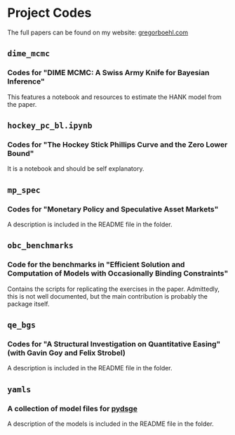 
# Project Codes

The full papers can be found on my website: [gregorboehl.com](gregorboehl.com)

## `dime_mcmc`
### Codes for "DIME MCMC: A Swiss Army Knife for Bayesian Inference"

This features a notebook and resources to estimate the HANK model from the paper.

## `hockey_pc_bl.ipynb`
### Codes for "The Hockey Stick Phillips Curve and the Zero Lower Bound"

It is a notebook and should be self explanatory.

## `mp_spec`
### Codes for "Monetary Policy and Speculative Asset Markets"

A description is included in the README file in the folder.

## `obc_benchmarks`
### Code for the benchmarks in "Efficient Solution and Computation of Models with Occasionally Binding Constraints"

Contains the scripts for replicating the exercises in the paper. Admittedly, this is not well documented, but the main contribution is probably the package itself.

## `qe_bgs`
### Codes for "A Structural Investigation on Quantitative Easing" (with Gavin Goy and Felix Strobel)

A description is included in the README file in the folder.

## `yamls`
### A collection of model files for [pydsge](https://github.com/gboehl/pydsge)

A description of the models is included in the README file in the folder.


